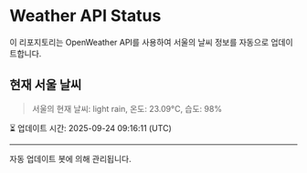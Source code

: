 
# Weather API Status

이 리포지토리는 OpenWeather API를 사용하여 서울의 날씨 정보를 자동으로 업데이트합니다.

## 현재 서울 날씨
> 서울의 현재 날씨: light rain, 온도: 23.09°C, 습도: 98%

⏳ 업데이트 시간: 2025-09-24 09:16:11 (UTC)

---
자동 업데이트 봇에 의해 관리됩니다.
